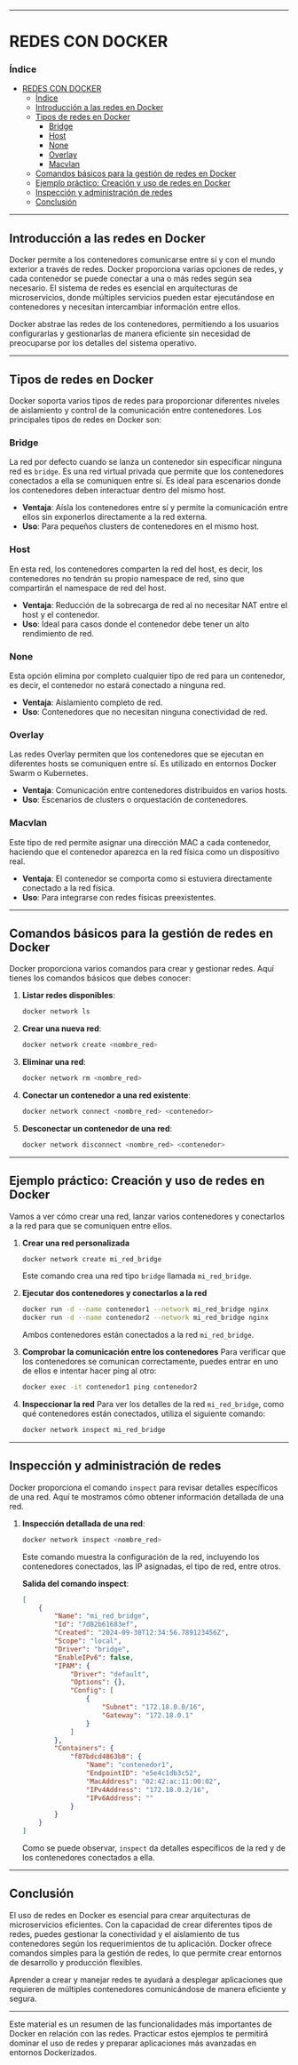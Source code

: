 
---

# REDES CON DOCKER

### Índice
- [REDES CON DOCKER](#redes-con-docker)
    - [Índice](#índice)
  - [Introducción a las redes en Docker](#introducción-a-las-redes-en-docker)
  - [Tipos de redes en Docker](#tipos-de-redes-en-docker)
    - [Bridge](#bridge)
    - [Host](#host)
    - [None](#none)
    - [Overlay](#overlay)
    - [Macvlan](#macvlan)
  - [Comandos básicos para la gestión de redes en Docker](#comandos-básicos-para-la-gestión-de-redes-en-docker)
  - [Ejemplo práctico: Creación y uso de redes en Docker](#ejemplo-práctico-creación-y-uso-de-redes-en-docker)
  - [Inspección y administración de redes](#inspección-y-administración-de-redes)
  - [Conclusión](#conclusión)

---

## Introducción a las redes en Docker

Docker permite a los contenedores comunicarse entre sí y con el mundo exterior a través de redes. Docker proporciona varias opciones de redes, y cada contenedor se puede conectar a una o más redes según sea necesario. El sistema de redes es esencial en arquitecturas de microservicios, donde múltiples servicios pueden estar ejecutándose en contenedores y necesitan intercambiar información entre ellos.

Docker abstrae las redes de los contenedores, permitiendo a los usuarios configurarlas y gestionarlas de manera eficiente sin necesidad de preocuparse por los detalles del sistema operativo.

---

## Tipos de redes en Docker

Docker soporta varios tipos de redes para proporcionar diferentes niveles de aislamiento y control de la comunicación entre contenedores. Los principales tipos de redes en Docker son:

### Bridge
La red por defecto cuando se lanza un contenedor sin especificar ninguna red es `bridge`. Es una red virtual privada que permite que los contenedores conectados a ella se comuniquen entre sí. Es ideal para escenarios donde los contenedores deben interactuar dentro del mismo host.

- **Ventaja**: Aísla los contenedores entre sí y permite la comunicación entre ellos sin exponerlos directamente a la red externa.
- **Uso**: Para pequeños clusters de contenedores en el mismo host.

### Host
En esta red, los contenedores comparten la red del host, es decir, los contenedores no tendrán su propio namespace de red, sino que compartirán el namespace de red del host.

- **Ventaja**: Reducción de la sobrecarga de red al no necesitar NAT entre el host y el contenedor.
- **Uso**: Ideal para casos donde el contenedor debe tener un alto rendimiento de red.

### None
Esta opción elimina por completo cualquier tipo de red para un contenedor, es decir, el contenedor no estará conectado a ninguna red.

- **Ventaja**: Aislamiento completo de red.
- **Uso**: Contenedores que no necesitan ninguna conectividad de red.

### Overlay
Las redes Overlay permiten que los contenedores que se ejecutan en diferentes hosts se comuniquen entre sí. Es utilizado en entornos Docker Swarm o Kubernetes.

- **Ventaja**: Comunicación entre contenedores distribuidos en varios hosts.
- **Uso**: Escenarios de clusters o orquestación de contenedores.

### Macvlan
Este tipo de red permite asignar una dirección MAC a cada contenedor, haciendo que el contenedor aparezca en la red física como un dispositivo real.

- **Ventaja**: El contenedor se comporta como si estuviera directamente conectado a la red física.
- **Uso**: Para integrarse con redes físicas preexistentes.

---

## Comandos básicos para la gestión de redes en Docker

Docker proporciona varios comandos para crear y gestionar redes. Aquí tienes los comandos básicos que debes conocer:

1. **Listar redes disponibles**:
   ```bash
   docker network ls
   ```

2. **Crear una nueva red**:
   ```bash
   docker network create <nombre_red>
   ```

3. **Eliminar una red**:
   ```bash
   docker network rm <nombre_red>
   ```

4. **Conectar un contenedor a una red existente**:
   ```bash
   docker network connect <nombre_red> <contenedor>
   ```

5. **Desconectar un contenedor de una red**:
   ```bash
   docker network disconnect <nombre_red> <contenedor>
   ```

---

## Ejemplo práctico: Creación y uso de redes en Docker

Vamos a ver cómo crear una red, lanzar varios contenedores y conectarlos a la red para que se comuniquen entre ellos.

1. **Crear una red personalizada**
   ```bash
   docker network create mi_red_bridge
   ```
   Este comando crea una red tipo `bridge` llamada `mi_red_bridge`.

2. **Ejecutar dos contenedores y conectarlos a la red**
   ```bash
   docker run -d --name contenedor1 --network mi_red_bridge nginx
   docker run -d --name contenedor2 --network mi_red_bridge nginx
   ```
   Ambos contenedores están conectados a la red `mi_red_bridge`.

3. **Comprobar la comunicación entre los contenedores**
   Para verificar que los contenedores se comunican correctamente, puedes entrar en uno de ellos e intentar hacer ping al otro:
   ```bash
   docker exec -it contenedor1 ping contenedor2
   ```

4. **Inspeccionar la red**
   Para ver los detalles de la red `mi_red_bridge`, como qué contenedores están conectados, utiliza el siguiente comando:
   ```bash
   docker network inspect mi_red_bridge
   ```

---

## Inspección y administración de redes

Docker proporciona el comando `inspect` para revisar detalles específicos de una red. Aquí te mostramos cómo obtener información detallada de una red.

1. **Inspección detallada de una red**:
   ```bash
   docker network inspect <nombre_red>
   ```
   Este comando muestra la configuración de la red, incluyendo los contenedores conectados, las IP asignadas, el tipo de red, entre otros.

   **Salida del comando inspect**:
   ```json
   [
       {
           "Name": "mi_red_bridge",
           "Id": "7d82b61683ef",
           "Created": "2024-09-30T12:34:56.789123456Z",
           "Scope": "local",
           "Driver": "bridge",
           "EnableIPv6": false,
           "IPAM": {
               "Driver": "default",
               "Options": {},
               "Config": [
                   {
                       "Subnet": "172.18.0.0/16",
                       "Gateway": "172.18.0.1"
                   }
               ]
           },
           "Containers": {
               "f87bdcd4863b8": {
                   "Name": "contenedor1",
                   "EndpointID": "e5e4c1db3c52",
                   "MacAddress": "02:42:ac:11:00:02",
                   "IPv4Address": "172.18.0.2/16",
                   "IPv6Address": ""
               }
           }
       }
   ]
   ```

   Como se puede observar, `inspect` da detalles específicos de la red y de los contenedores conectados a ella.

---

## Conclusión

El uso de redes en Docker es esencial para crear arquitecturas de microservicios eficientes. Con la capacidad de crear diferentes tipos de redes, puedes gestionar la conectividad y el aislamiento de tus contenedores según los requerimientos de tu aplicación. Docker ofrece comandos simples para la gestión de redes, lo que permite crear entornos de desarrollo y producción flexibles.

Aprender a crear y manejar redes te ayudará a desplegar aplicaciones que requieren de múltiples contenedores comunicándose de manera eficiente y segura.

--- 

Este material es un resumen de las funcionalidades más importantes de Docker en relación con las redes. Practicar estos ejemplos te permitirá dominar el uso de redes y preparar aplicaciones más avanzadas en entornos Dockerizados.

